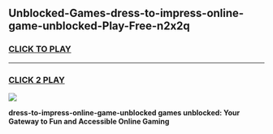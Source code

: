 
## Unblocked-Games-dress-to-impress-online-game-unblocked-Play-Free-n2x2q
<h3>
<a href="https://premium76.site?title=dress-to-impress-online-game-unblocked&ref=23A">CLICK TO PLAY</a></h3>
<hr>

<h3>
<a href="https://premium76.site?title=dress-to-impress-online-game-unblocked&ref=23A">CLICK 2 PLAY</a>
  
</h3>

<a href="https://premium76.site?title=dress-to-impress-online-game-unblocked&ref=23A"><img src="https://clearcache.store/games.png"></a>


**dress-to-impress-online-game-unblocked games unblocked: Your Gateway to Fun and Accessible Online Gaming**
